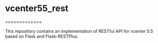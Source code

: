 # vcenter55_rest
=============

This repository contains an implementation of RESTful API for vcenter 5.5  based on Flask and Flask-RESTPlus.

